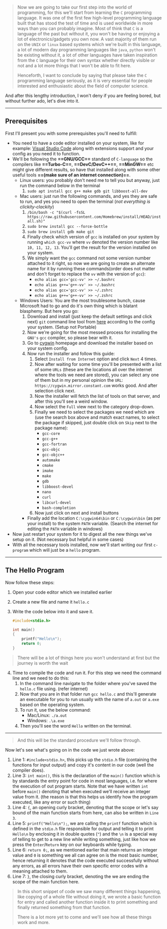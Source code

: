 > Now we are going to take our first step into the world of programming, for this we'll start from learning the `C` programming language.
> It was one of the first few high-level programming language built that has stood the test of time and is used worldwide in more ways than you can probably imagine.
> Most of think that `C` is a language of the past but without it, you won't be having or enjoying a lot of electronics/gadgets you own now. A vast majority of them run on the `UNIX` or `linux` based systems which we're built in this language, a lot of modern day programming languages like `java`, `python` won't be existing without it, a lot of other languages have taken inspiration from the `C` language for their own syntax whether directly visible or not and a lot more things that I won't be able to fit here.
> 
> Henceforth, I want to conclude by saying that please take the `C` programming language seriously, as it is very essential for people interested and enthusiastic about the field of computer science.

And after this lengthy introduction, I won't deny if you are feeling bored, but without further ado, let's dive into it.

---
## Prerequisites

First I'll present you with some prerequisites you'll need to fulfill:
- You need to have a code editor installed on your system, like for example: [Visual Studio Code](http://code.visualstudio.com) along with extensions support and your config as you need it to function.
- We'll be following the **==GNU/GCC==** standard of `C-language` so the compilers like **==Turbo-C==**, **==DevC/DevC++==**, **==MinGW==** etc might give different results, so have that installed along with some other useful tools **==(make sure of an internet connection)==**.
	- Linux users: you probably don't need me to tell you but anyway, just run the command below in the terminal
		1. `sudo apt install gcc g++ make gdb git libboost-all-dev`
	- Mac users: just run the following commands, and yes they are safe to run, and yes you need to open the terminal (_not everything is clickity-clackity_)
		1. `/bin/bash -c "$(curl -fsSL https://raw.githubusercontent.com/Homebrew/install/HEAD/install.sh)"`
		2. `sudo brew install gcc --force-bottle`
		3. `sudo brew install gdb make git`
		4. Finally check which version of `gcc` is installed on your system by running `which gcc-vv` where `vv` denoted the version number like `10, 11, 12, 13`. You'll get the result for the version installed on your system.
		5. We simply want the `gcc` command not some version number attached to it right, so now we are going to create an alternate name for it by running these commands(order does not matter and don't forget to replace the `vv` with the version of `gcc`):
			- `echo alias gcc='gcc-vv' >> ~/.bashrc`
			- `echo alias g++='g++-vv' >> ~/.bashrc`
			- `echo alias gcc='gcc-vv' >> ~/.zshrc`
			- `echo alias g++='g++-vv' >> ~/.zshrc`
	- Windows Users: You are the most troublesome bunch, cause Microsoft had to go and do it's own thing which is blatant blasphemy. But here you go:
		1. Download and install (just keep the default settings and click next) `git` command line tool from [here](https://git-scm.com/download/win) according to the config your system. (Setup not Portable)
		2. Now we're going for the most messed process for installing the `GNU's` `gcc` compiler, so please bear with it.
		3. Go to [cygwin](http://cygwin.com) homepage and download the installer based on your system config.
		4. Now run the installer and follow this guide:
			1. Select `Install from Internet` option and click `Next` 4 times.
			2. Now after waiting for some time you'll be presented with a list of some `URLs` (these are the locations all over the internet where the tools we need are stored), you can select any one of them but in my personal opinion the `URL`: `https://cygwin.mirror.constant.com` works good. And after selection click next.
			3. Now the installer will fetch the list of tools on that server, and after this you'll see a weird window.
			4. Now select the `Full` view next to the category drop-down.
			5. Finally we need to select the packages we need which are (use the search box above and match exact names, to select the package if skipped, just double click on `Skip` next to the package name):
				- `gcc-core`
				- `gcc-g++`
				- `gcc-fortran`
				- `gcc-objc`
				- `gcc-objc++`
				- `automake`
				- `cmake`
				- `imake`
				- `make`
				- `gdb`
				- `libboost-devel`
				- `nano`
				- `curl`
				- `libcurl-devel`
				- `bash-completion`
			6. Now just click on next and install buttons 
		- Finally add the location `C:\cygwin64\bin` or `C:\cygwin\bin` (as per your install) to the system `PATH` variable. (Search the internet for editing the `PATH` variable in windows)
- Now just restart your system for it to digest all the new things we've setup on it. (Not necessary but helpful in some cases)
- With all the necessary tools installed, now we'll start writing our first `c-program` which will just be a `hello` program.
---

## The Hello Program

Now follow these steps:
1. Open your code editor which we installed earlier
2. Create a new file and name it `hello.c`
3. Write the code below into it and save it.

	```c
	#include<stdio.h>
	
	int main()
	{
		printf("Hello\n");
		return 0;
	}
	```
>There will be a lot of things here you won't understand at first but the journey is worth the wait 	

4. Time to compile the code and run it. For this step we need the command line and we need to do this:
	1. In the command line navigate to the folder where you've saved the `hello.c` file using. (refer internet)
	2. Now that you are in that folder run `gcc hello.c` and this'll generate an executable for you to run usually with the name of `a.out` or `a.exe` based on the operating system.
	3. To run it, use the below command:
		- Mac/Linux: `./a.out`
		- Windows: `.\a.exe`
	4. Then you'll see the word `Hello` written on the terminal.

---

 > And this will be the standard procedure we'll follow through.

Now let's see what's going on in the code we just wrote above:

1. Line 1: `#include<stdio.h>`, this picks up the `stdio.h` file (containing the functions for input output) and copy it's content in our code (well the compiler does).
2. Line 3: `int main()`, this is the declaration of the `main()` function which is by standards the entry point for code in most languages, i.e. for where the execution of out program starts. Note that we have written `int` before `main()` denoting that when executed we'll receive an integer value from it. (the reason is that this helps us identify how the program executed, like any error or such thing)
3. Line 4: `{`, an opening curly bracket, denoting that the scope or let's say bound of the main function starts from here, can also be written in `Line 3`.
4. Line 5: `printf("Hello\n");`, we are calling the `printf` function which is defined in the `stdio.h` file responsible for output and telling it to print `Hello\n` by enclosing it in double quotes (`"`) and the `\n` is a special way of telling to get to a new line while writing something, just like how we press the `Enter`/`Return` key on our keyboards while typing.
5. Line 6: `return 0;`, as we mentioned earlier that main returns an integer value and `0` is something we all can agree on is the most basic number, hence returning it denotes that the code executed successfully without any errors, as all errors have their own specific error codes with a meaning attached to them.
6. Line 7: `}`, the closing curly bracket, denoting the we are ending the scope of the main function here.

> In this short snippet of code we saw many different things happening, like copying of a whole file without doing it, we wrote a basic function for entry and called another function inside it to print something and finally returned something from that function.
>
> There is a lot more yet to come and we'll see how all these things work and more.